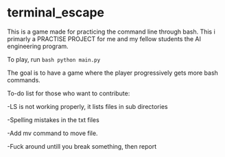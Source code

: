 # terminal_escape
This is a game made for practicing the command line through bash.
This i primarly a PRACTISE PROJECT for me and my fellow students the AI engineering program.  

To play, run ```bash python main.py ```

The goal is to have a game where the player progressively gets more bash commands.

To-do list for those who want to contribute:

-LS is not working properly, it lists files in sub directories

-Spelling mistakes in the txt files

-Add mv command to move file.

-Fuck around untill you break something, then report
